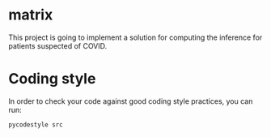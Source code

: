 # matrix
This project is going to implement a solution for computing the inference for patients suspected of COVID.

# Coding style
In order to check your code against good coding style practices, you can run:
```
pycodestyle src
```
